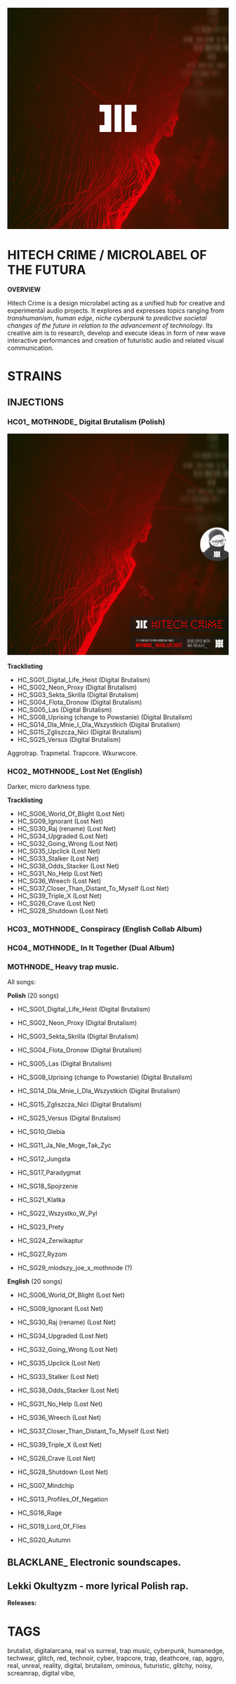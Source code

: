 ![](assets/hitechcrime.png)

# HITECH CRIME / MICROLABEL OF THE FUTURA

**OVERVIEW**

Hitech Crime is a design microlabel acting as a unified hub for creative and experimental audio projects. It explores and expresses topics ranging from *transhumanism*, *human edge*, *niche cyberpunk* to *predictive societal changes of the future in relation to the advancement of technology*. Its creative aim is to research, develop and execute ideas in form of new wave interactive performances and creation of futuristic audio and related visual communication.

# STRAINS

## INJECTIONS

### HC01_ MOTHNODE_ Digital Brutalism (Polish)

![](assets/dlh_single_cover.png)

**Tracklisting**

+ HC_SG01_Digital_Life_Heist (Digital Brutalism)
+ HC_SG02_Neon_Proxy (Digital Brutalism)
+ HC_SG03_Sekta_Skrilla (Digital Brutalism)
+ HC_SG04_Flota_Dronow (Digital Brutalism)
+ HC_SG05_Las (Digital Brutalism)
+ HC_SG08_Uprising (change to Powstanie) (Digital Brutalism)
+ HC_SG14_Dla_Mnie_I_Dla_Wszystkich (Digital Brutalism)
+ HC_SG15_Zgliszcza_Nici (Digital Brutalism)
+ HC_SG25_Versus (Digital Brutalism)

Aggrotrap. Trapmetal. Trapcore. Wkurwcore.

### HC02_ MOTHNODE_ Lost Net (English)

Darker, micro darkness type.

**Tracklisting**

+ HC_SG06_World_Of_Blight (Lost Net)
+ HC_SG09_Ignorant (Lost Net)
+ HC_SG30_Raj (rename) (Lost Net)
+ HC_SG34_Upgraded (Lost Net)
+ HC_SG32_Going_Wrong (Lost Net)
+ HC_SG35_Upclick (Lost Net)
+ HC_SG33_Stalker (Lost Net)
+ HC_SG38_Odds_Stacker (Lost Net)
+ HC_SG31_No_Help (Lost Net)
+ HC_SG36_Wreech (Lost Net)
+ HC_SG37_Closer_Than_Distant_To_Myself (Lost Net)
+ HC_SG39_Triple_X (Lost Net)
+ HC_SG26_Crave (Lost Net)
+ HC_SG28_Shutdown (Lost Net)

### HC03_ MOTHNODE_ Conspiracy (English Collab Album)

### HC04_ MOTHNODE_ In It Together (Dual Album)

### MOTHNODE_ Heavy trap music.

All songs:

**Polish** (20 songs)

+ HC_SG01_Digital_Life_Heist (Digital Brutalism)
+ HC_SG02_Neon_Proxy (Digital Brutalism)
+ HC_SG03_Sekta_Skrilla (Digital Brutalism)
+ HC_SG04_Flota_Dronow (Digital Brutalism)
+ HC_SG05_Las (Digital Brutalism)
+ HC_SG08_Uprising (change to Powstanie) (Digital Brutalism)
+ HC_SG14_Dla_Mnie_I_Dla_Wszystkich (Digital Brutalism)
+ HC_SG15_Zgliszcza_Nici (Digital Brutalism)
+ HC_SG25_Versus (Digital Brutalism)

+ HC_SG10_Glebia
+ HC_SG11_Ja_Nie_Moge_Tak_Zyc
+ HC_SG12_Jungsta
+ HC_SG17_Paradygmat
+ HC_SG18_Spojrzenie
+ HC_SG21_Klatka
+ HC_SG22_Wszystko_W_Pyl
+ HC_SG23_Prety
+ HC_SG24_Zerwikaptur
+ HC_SG27_Ryzom
+ HC_SG29_mlodszy_joe_x_mothnode (?)

**English** (20 songs)

+ HC_SG06_World_Of_Blight (Lost Net)
+ HC_SG09_Ignorant (Lost Net)
+ HC_SG30_Raj (rename) (Lost Net)
+ HC_SG34_Upgraded (Lost Net)
+ HC_SG32_Going_Wrong (Lost Net)
+ HC_SG35_Upclick (Lost Net)
+ HC_SG33_Stalker (Lost Net)
+ HC_SG38_Odds_Stacker (Lost Net)
+ HC_SG31_No_Help (Lost Net)
+ HC_SG36_Wreech (Lost Net)
+ HC_SG37_Closer_Than_Distant_To_Myself (Lost Net)
+ HC_SG39_Triple_X (Lost Net)
+ HC_SG26_Crave (Lost Net)
+ HC_SG28_Shutdown (Lost Net)

+ HC_SG07_Mindchip
+ HC_SG13_Profiles_Of_Negation
+ HC_SG16_Rage
+ HC_SG19_Lord_Of_Flies
+ HC_SG20_Autumn

## BLACKLANE_ Electronic soundscapes.

## Lekki Okultyzm - more lyrical Polish rap.

**Releases:**

# **TAGS**
brutalist, digitalarcana, real vs surreal, trap music, cyberpunk, humanedge, techwear, glitch, red, technoir, cyber, trapcore, trap, deathcore, rap, aggro, real, unreal, reality, digital, brutalism, ominous, futuristic, glitchy, noisy, screamrap, digital vibe, 
